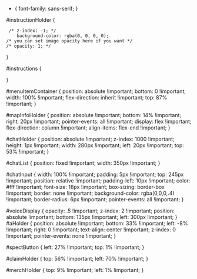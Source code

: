 * {
    font-family: sans-serif;
}

#instructionHolder {

	 /* z-index: -1; */
	    background-color: rgba(0, 0, 0, 0);
	/* you can set image opacity here if you want */
	/* opacity: 1; */
	
}

#instructions {



	
}

#menuItemContainer {
    position: absolute !important;
    bottom: 0 !important;
    width: 100% !important;
    flex-direction: inherit !important;
    top: 87% !important;
}

#mapInfoHolder {
    position: absolute !important;
    bottom: 14% !important;
    right: 20px !important;
    pointer-events: all !important;
    display: flex !important;
    flex-direction: column !important;
    align-items: flex-end !important;
}

#chatHolder {
    position: absolute !important;
    z-index: 1000 !important;
    height: 1px !important;
    width: 280px !important;
    left: 20px !important;
    top: 53% !important;
}

#chatList {
    position: fixed !important;
    width: 350px !important;
}

#chatInput {
    width: 100% !important;
    padding: 5px !important;
    top: 245px !important;
    position: relative !important;
    padding-left: 10px !important;
    color: #fff !important;
    font-size: 18px !important;
    box-sizing: border-box !important;
    border: none !important;
    background-color: rgba(0,0,0,.4) !important;
    border-radius: 6px !important;
    pointer-events: all !important;
}

#voiceDisplay {
    opacity: .5 !important;
    z-index: 2 !important;
    position: absolute !important;
    bottom: 135px !important;
    left: 300px !important;
}
#aHolder {
    position: absolute !important;
    bottom: 33% !important;
    left: -8% !important;
    right: 0 !important;
    text-align: center !important;
    z-index: 0 !important;
    pointer-events: none !important;
}

#spectButton {
    left: 27% !important;
    top: 1% !important;
}

#claimHolder {
	top: 56% !important;
    left: 70% !important;
}	

#merchHolder {
    top: 9% !important;
    left: 1% !important;
}
